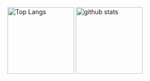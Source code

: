 <p align="left"> 
  <img alt="Top Langs" height="150px" src="https://github-readme-stats.vercel.app/api/top-langs/?username=shin-ch123&layout=compact&show_icons=true&theme=onedark" />
  <img alt="github stats" height="150px" src="https://github-readme-stats.vercel.app/api?username=shin-ch123&theme=onedark&show_icons=ture" />
</p>
